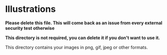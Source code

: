 # Illustrations

**Please delete this file. This will come back as an issue from every external security test otherwise**

**This directory is not required, you can delete it if you don't want to use it.**

This directory contains your images in png, gif, jpeg or other formats.
